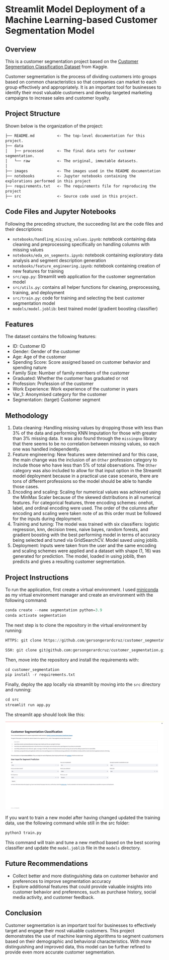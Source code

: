 # Streamlit Model Deployment of a Machine Learning-based Customer Segmentation Model

## Overview

This is a customer segmentation project based on the [Customer Segmentation Classification Dataset](https://www.kaggle.com/datasets/kaushiksuresh147/customer-segmentation?select=Train.csv) from Kaggle. 

Customer segmentation is the process of dividing customers into groups based on common characteristics so that companies can market to each group effectively and appropriately. It is an important tool for businesses to identify their most valuable customers and develop targeted marketing campaigns to increase sales and customer loyalty.

## Project Structure

Shown below is the organization of the project:

    ├── README.md          <- The top-level documentation for this project.
    ├── data
    │   ├── processed      <- The final data sets for customer segmentation.
    │   └── raw            <- The original, immutable datasets.
    │
    ├── images             <- The images used in the README documentation
    ├── notebooks          <- Jupyter notebooks containing the explorations performed in this project
    ├── requirements.txt   <- The requirements file for reproducing the project
    ├── src                <- Source code used in this project.

## Code Files and Jupyter Notebooks

Following the preceding structure, the succeeding list are the code files and their descriptions:
* `notebooks/handling_missing_values.ipynb`: notebook containing data cleaning and preprocessing specifically on handling columns with missing values
* `notebooks/eda_on_segments.ipynb`: notebook containing exploratory data analysis and segment description generation
* `notebooks/feature_engineering.ipynb`: notebook containing creation of new features for training
* `src/app.py`: Streamlit web application for the customer segmentation model
* `src/utils.py`: contains all helper functions for cleaning, preprocessing, training, and deployment
* `src/train.py`: code for training and selecting the best customer segmentation model
* `models/model.joblib`: best trained model (gradient boosting classifier)

## Features 

The dataset contains the following features:

* ID: Customer ID
* Gender: Gender of the customer
* Age: Age of the customer
* Spending Score: Score assigned based on customer behavior and spending nature
* Family Size: Number of family members of the customer
* Graduated: Whether the customer has graduated or not
* Profession: Profession of the customer
* Work Experience: Work experience of the customer in years
* Var_1: Anonymised category for the customer
* Segmentation: (target) Customer segment 

## Methodology

1. Data cleaning: Handling missing values by dropping those with less than 3% of the data and performing KNN Imputation for those with greater than 3% missing data. It was also found through the `missingno` library that there seems to be no correlation between missing values, so each one was handled independently. 
2. Feature engineering: New features were determined and for this case, the main change was the inclusion of an `Other` profession category to include those who have less than 5% of total observations. The `Other` category was also included to allow for that input option in the Streamlit model deployment because in a practical use case scenario, there are tons of different professions so the model should be able to handle those cases. 
3. Encoding and scaling: Scaling for numerical values was achieved using the MinMax Scaler because of the skewed distributions in all numerical features. For categorical features, three encoding schemes: onehot, label, and ordinal encoding were used. The order of the columns after encoding and scaling were taken note of as this order must be followed for the inputs during deployment. 
4. Training and tuning: The model was trained with six classifiers: logistic regression, knn, decision trees, naive bayes, random forests, and gradient boosting with the best performing model in terms of accuracy being selected and tuned via GridSearchCV. Model saved using joblib.
5. Deployment: Inputs were taken from the user and the same encoding and scaling schemes were applied and a dataset with shape (1, 16) was generated for prediction. The model, loaded in using joblib, then predicts and gives a resulting customer segmentation. 

## Project Instructions

To run the application, first create a virtual environment. I used [miniconda](https://docs.conda.io/en/latest/miniconda.html) as my virtual environment manager and create an environment with the following command: 

```python
conda create --name segmentation python=3.9
conda activate segmentation
```

The next step is to clone the repository in the virtual environment by running:

```python
HTTPS: git clone https://github.com/gersongerardcruz/customer_segmentation.git
```

```python
SSH: git clone git@github.com:gersongerardcruz/customer_segmentation.git
```

Then, move into the repository and install the requirements with:

```python
cd customer_segmentation
pip install -r requirements.txt
```
Finally, deploy the app locally via streamlit by moving into the `src` directory and running:

```python
cd src
streamlit run app.py
```

The streamlit app should look like this: 

![snapshot](images/streamlit_app.jpg)

If you want to train a new model after having changed updated the training data, use the following command while still in the src folder:

```python
python3 train.py
```

This command will train and tune a new method based on the best scoring classifier and update the `model.joblib` file in the `models` directory.  

## Future Recommendations

* Collect better and more distinguishing data on customer behavior and preferences to improve segmentation accuracy
* Explore additional features that could provide valuable insights into customer behavior and preferences, such as purchase history, social media activity, and customer feedback.

## Conclusion

Customer segmentation is an important tool for businesses to effectively target and engage their most valuable customers. This project demonstrates the use of machine learning algorithms to segment customers based on their demographic and behavioral characteristics. With more distinguishing and improved data, this model can be further refined to provide even more accurate customer segmentation.
